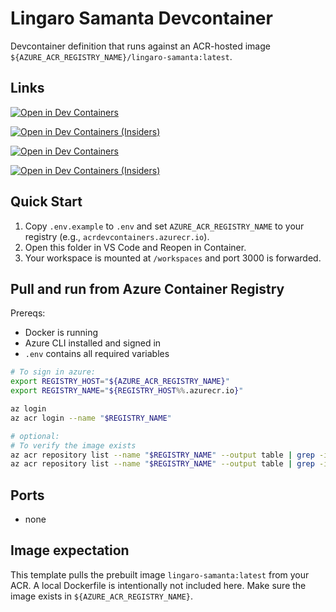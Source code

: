 # Lingaro Samanta Devcontainer

Devcontainer definition that runs against an ACR-hosted image `${AZURE_ACR_REGISTRY_NAME}/lingaro-samanta:latest`.

## Links

[![Open in Dev Containers](https://img.shields.io/badge/Open%20in-Dev%20Containers-blue?logo=visualstudiocode)](https://vscode.dev/redirect?url=vscode://ms-vscode-remote.remote-containers/cloneInVolume?url=https://github.com/Lingaro-Enterprise-PoC/devcontainers-templates)

[![Open in Dev Containers (Insiders)](<https://img.shields.io/badge/Open%20in-Dev%20Containers%20(Insiders)-blue?logo=visualstudiocode>)](https://vscode.dev/redirect?url=vscode-insiders://ms-vscode-remote.remote-containers/cloneInVolume?url=https://github.com/this-repo)

[![Open in Dev Containers](https://img.shields.io/static/v1?label=Open%20in&message=Dev%20Containers&color=blue&logo=visualstudiocode)](https://vscode.dev/redirect?url=vscode://ms-vscode-remote.remote-containers/cloneInVolume?url=<URL_REPO>)

[![Open in Dev Containers (Insiders)](<https://img.shields.io/static/v1?label=Open%20in&message=Dev%20Containers%20(Insiders)&color=blue&logo=visualstudiocode>)](https://insiders.vscode.dev/redirect?url=vscode://ms-vscode-remote.remote-containers/cloneInVolume?url=<URL_REPO>)

## Quick Start

1. Copy `.env.example` to `.env` and set `AZURE_ACR_REGISTRY_NAME` to your registry (e.g., `acrdevcontainers.azurecr.io`).
2. Open this folder in VS Code and Reopen in Container.
3. Your workspace is mounted at `/workspaces` and port 3000 is forwarded.

## Pull and run from Azure Container Registry

Prereqs:

- Docker is running
- Azure CLI installed and signed in
- `.env` contains all required variables

```bash
# To sign in azure:
export REGISTRY_HOST="${AZURE_ACR_REGISTRY_NAME}"
export REGISTRY_NAME="${REGISTRY_HOST%%.azurecr.io}"

az login
az acr login --name "$REGISTRY_NAME"

# optional:
# To verify the image exists
az acr repository list --name "$REGISTRY_NAME" --output table | grep -i lingaro-samanta || echo "Warning: lingaro-samanta image not found in registry!"
az acr repository list --name "$REGISTRY_NAME" --output table | grep -i lingaro-samanta-dbx164lts || echo "Warning: lingaro-samanta-dbx164lts image not found in registry!"
```

## Ports

- none

## Image expectation

This template pulls the prebuilt image `lingaro-samanta:latest` from your ACR. A local Dockerfile is intentionally not included here. Make sure the image exists in `${AZURE_ACR_REGISTRY_NAME}`.
